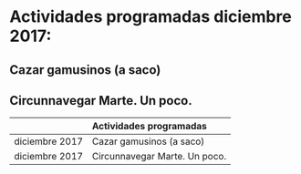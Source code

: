<!-- TITLE: Extraescolares -->
<!-- sublTITLE: Este Departamento programa actividades complementarias -->

# Actividades programadas diciembre 2017:
## Cazar gamusinos (a saco)
## Circunnavegar Marte. Un poco.

| |Actividades programadas |
|:-:|:-|
|diciembre 2017 | Cazar gamusinos (a saco)|
|diciembre 2017 | Circunnavegar Marte. Un poco.|



